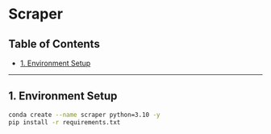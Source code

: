 # Scraper <!-- omit in toc -->

## Table of Contents <!-- omit in toc -->

- [1. Environment Setup](#1-environment-setup)

----------------------------------------------------------------------------------------------------

## 1. Environment Setup

```bash
conda create --name scraper python=3.10 -y
pip install -r requirements.txt
```
